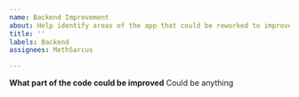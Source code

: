 ```yaml
---
name: Backend Improvement
about: Help identify areas of the app that could be reworked to improve efficiency
title: ''
labels: Backend
assignees: MethSarcus

---
```


**What part of the code could be improved**
Could be anything
